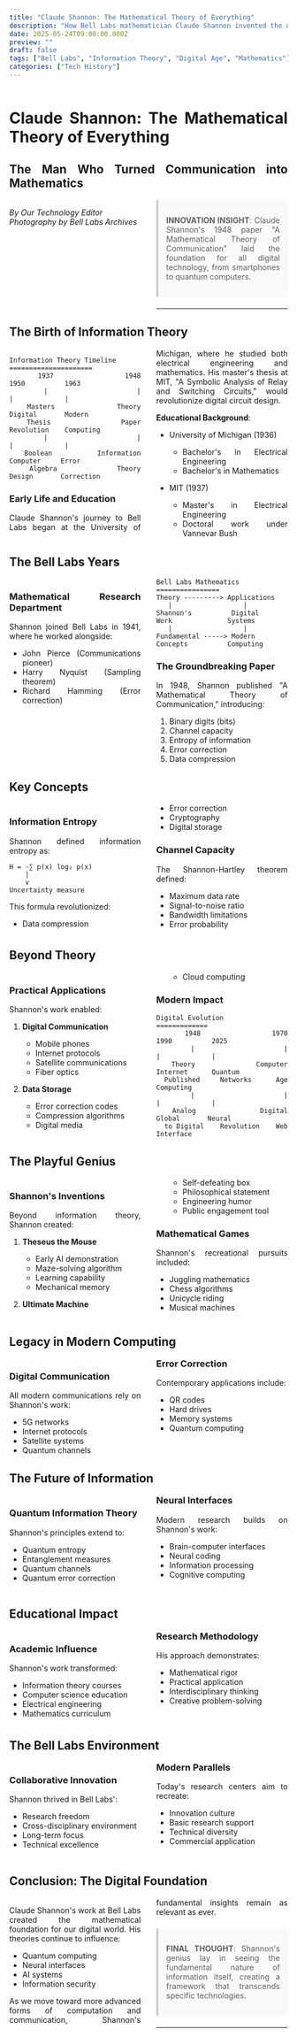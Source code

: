 ```yaml
---
title: "Claude Shannon: The Mathematical Theory of Everything"
description: "How Bell Labs mathematician Claude Shannon invented the digital age"
date: 2025-05-24T09:00:00.000Z
preview: ""
draft: false
tags: ["Bell Labs", "Information Theory", "Digital Age", "Mathematics"]
categories: ["Tech History"]
---
```


<div class="two-column">

# Claude Shannon: The Mathematical Theory of Everything
## The Man Who Turned Communication into Mathematics

*By Our Technology Editor*  
*Photography by Bell Labs Archives*

> **INNOVATION INSIGHT**: Claude Shannon's 1948 paper "A Mathematical Theory of Communication" laid the foundation for all digital technology, from smartphones to quantum computers.

-------------------

## The Birth of Information Theory

```ascii
Information Theory Timeline
=====================
    1937          1948          1950          1963
     |             |             |             |
  Masters       Theory        Digital       Modern
  Thesis        Paper        Revolution    Computing
     |             |             |             |
  Boolean      Information    Computer     Error
  Algebra      Theory        Design       Correction
```

### Early Life and Education

Claude Shannon's journey to Bell Labs began at the University of Michigan, where he studied both electrical engineering and mathematics. His master's thesis at MIT, "A Symbolic Analysis of Relay and Switching Circuits," would revolutionize digital circuit design.

**Educational Background**:
- University of Michigan (1936)
  * Bachelor's in Electrical Engineering
  * Bachelor's in Mathematics

- MIT (1937)
  * Master's in Electrical Engineering
  * Doctoral work under Vannevar Bush

## The Bell Labs Years

### Mathematical Research Department

Shannon joined Bell Labs in 1941, where he worked alongside:
- John Pierce (Communications pioneer)
- Harry Nyquist (Sampling theorem)
- Richard Hamming (Error correction)

```ascii
Bell Labs Mathematics
================
Theory ---------> Applications
   |                  |
Shannon's          Digital
Work              Systems
   |                  |
Fundamental -----> Modern
Concepts          Computing
```

### The Groundbreaking Paper

In 1948, Shannon published "A Mathematical Theory of Communication," introducing:
1. Binary digits (bits)
2. Channel capacity
3. Entropy of information
4. Error correction
5. Data compression

## Key Concepts

### Information Entropy

Shannon defined information entropy as:
```ascii
H = -∑ p(x) log₂ p(x)
    |
    v
Uncertainty measure
```

This formula revolutionized:
- Data compression
- Error correction
- Cryptography
- Digital storage

### Channel Capacity

The Shannon-Hartley theorem defined:
- Maximum data rate
- Signal-to-noise ratio
- Bandwidth limitations
- Error probability

## Beyond Theory

### Practical Applications

Shannon's work enabled:
1. **Digital Communication**
   - Mobile phones
   - Internet protocols
   - Satellite communications
   - Fiber optics

2. **Data Storage**
   - Error correction codes
   - Compression algorithms
   - Digital media
   - Cloud computing

### Modern Impact

```ascii
Digital Evolution
=============
    1948          1970          1990          2025
     |             |             |             |
  Theory        Computer      Internet      Quantum
  Published     Networks      Age           Computing
     |             |             |             |
  Analog        Digital       Global       Neural
  to Digital    Revolution    Web          Interface
```

## The Playful Genius

### Shannon's Inventions

Beyond information theory, Shannon created:
1. **Theseus the Mouse**
   - Early AI demonstration
   - Maze-solving algorithm
   - Learning capability
   - Mechanical memory

2. **Ultimate Machine**
   - Self-defeating box
   - Philosophical statement
   - Engineering humor
   - Public engagement tool

### Mathematical Games

Shannon's recreational pursuits included:
- Juggling mathematics
- Chess algorithms
- Unicycle riding
- Musical machines

## Legacy in Modern Computing

### Digital Communication

All modern communications rely on Shannon's work:
- 5G networks
- Internet protocols
- Satellite systems
- Quantum channels

### Error Correction

Contemporary applications include:
- QR codes
- Hard drives
- Memory systems
- Quantum computing

## The Future of Information

### Quantum Information Theory

Shannon's principles extend to:
- Quantum entropy
- Entanglement measures
- Quantum channels
- Quantum error correction

### Neural Interfaces

Modern research builds on Shannon's work:
- Brain-computer interfaces
- Neural coding
- Information processing
- Cognitive computing

## Educational Impact

### Academic Influence

Shannon's work transformed:
- Information theory courses
- Computer science education
- Electrical engineering
- Mathematics curriculum

### Research Methodology

His approach demonstrates:
- Mathematical rigor
- Practical application
- Interdisciplinary thinking
- Creative problem-solving

## The Bell Labs Environment

### Collaborative Innovation

Shannon thrived in Bell Labs':
- Research freedom
- Cross-disciplinary environment
- Long-term focus
- Technical excellence

### Modern Parallels

Today's research centers aim to recreate:
- Innovation culture
- Basic research support
- Technical diversity
- Commercial application

## Conclusion: The Digital Foundation

Claude Shannon's work at Bell Labs created the mathematical foundation for our digital world. His theories continue to influence:
- Quantum computing
- Neural interfaces
- AI systems
- Information security

As we move toward more advanced forms of computation and communication, Shannon's fundamental insights remain as relevant as ever.

> **FINAL THOUGHT**: 
> Shannon's genius lay in seeing the fundamental nature 
> of information itself, creating a framework that 
> transcends specific technologies.

---



</div>

<style>
.two-column {
    column-count: 2;
    column-gap: 2em;
    text-align: justify;
    hyphens: auto;
}

.two-column h1, .two-column h2 {
    column-span: all;
}

.two-column pre {
    white-space: pre-wrap;
    break-inside: avoid;
}

blockquote {
    background: #f9f9f9;
    border-left: 4px solid #ccc;
    margin: 1.5em 0;
    padding: 1em;
    break-inside: avoid;
}

table {
    width: 100%;
    border-collapse: collapse;
    break-inside: avoid;
}

td, th {
    border: 1px solid #ddd;
    padding: 8px;
}
</style>
